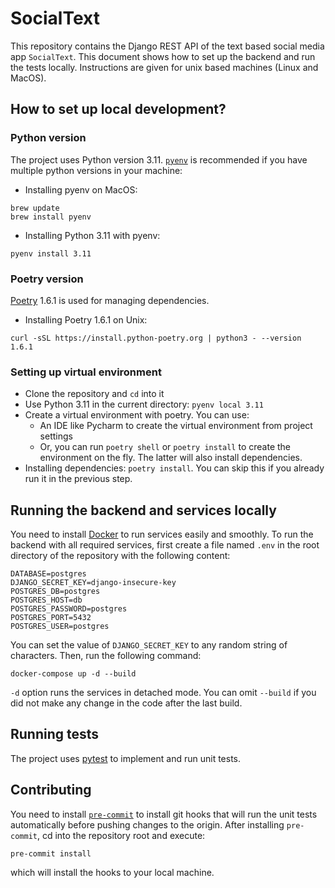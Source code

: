 # SocialText #

This repository contains the Django REST API of the text based social media app `SocialText`.
This document shows how to set up the backend and run the tests locally. Instructions are given for unix based machines
(Linux and MacOS).

## How to set up local development? ##

### Python version ###
The project uses Python version 3.11. [`pyenv`](https://github.com/pyenv/pyenv) is recommended if you have multiple
python versions in your machine:

* Installing pyenv on MacOS:
```
brew update
brew install pyenv
```

* Installing Python 3.11 with pyenv:
```
pyenv install 3.11
```

### Poetry version ###
[Poetry](https://python-poetry.org/) 1.6.1 is used for managing dependencies.

* Installing Poetry 1.6.1 on Unix:
```
curl -sSL https://install.python-poetry.org | python3 - --version 1.6.1
```

### Setting up virtual environment ###

* Clone the repository and `cd` into it
* Use Python 3.11 in the current directory: `pyenv local 3.11`
* Create a virtual environment with poetry. You can use:
  * An IDE like Pycharm to create the virtual environment from project settings
  * Or, you can run `poetry shell` or `poetry install` to create the environment on the fly. The latter will also
  install dependencies.
* Installing dependencies: `poetry install`. You can skip this if you already run it in the previous step.

## Running the backend and services locally ##
You need to install [Docker](https://www.docker.com/) to run services easily and smoothly. To run the backend with all
required services, first create a file named `.env` in the root directory of the repository with the following content:

```
DATABASE=postgres
DJANGO_SECRET_KEY=django-insecure-key
POSTGRES_DB=postgres
POSTGRES_HOST=db
POSTGRES_PASSWORD=postgres
POSTGRES_PORT=5432
POSTGRES_USER=postgres
```

You can set the value of `DJANGO_SECRET_KEY` to any random string of characters. Then, run the following command:

```docker-compose up -d --build```

`-d` option runs the services in detached mode. You can omit `--build` if you did not make any change in the code after
the last build.

## Running tests ##
The project uses [pytest](https://docs.pytest.org/) to implement and run unit tests.

## Contributing ##
You need to install [`pre-commit`](https://pre-commit.com/) to install git hooks that will run the unit tests
automatically before pushing changes to the origin.
After installing `pre-commit`, cd into the repository root and execute:

```pre-commit install```

which will install the hooks to your local machine.
